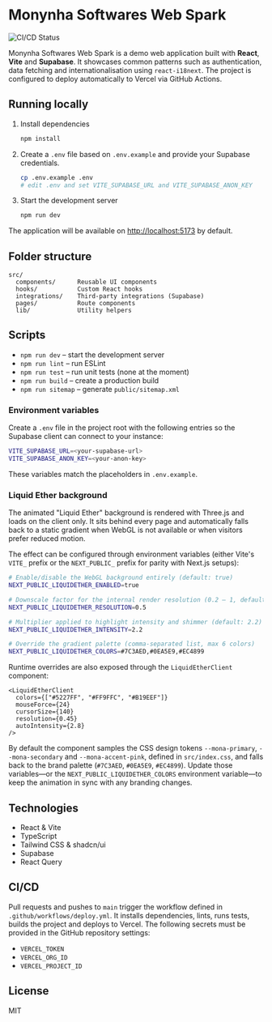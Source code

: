 # Monynha Softwares Web Spark

![CI/CD Status](https://github.com/Monynha-Softwares/Monynha-com/actions/workflows/deploy.yml/badge.svg)

Monynha Softwares Web Spark is a demo web application built with **React**, **Vite** and **Supabase**. It showcases common patterns such as authentication, data fetching and internationalisation using `react-i18next`. The project is configured to deploy automatically to Vercel via GitHub Actions.

## Running locally

1. Install dependencies
   ```sh
   npm install
   ```
2. Create a `.env` file based on `.env.example` and provide your Supabase credentials.
   ```sh
   cp .env.example .env
   # edit .env and set VITE_SUPABASE_URL and VITE_SUPABASE_ANON_KEY
   ```
3. Start the development server
   ```sh
   npm run dev
   ```

The application will be available on [http://localhost:5173](http://localhost:5173) by default.

## Folder structure

```
src/
  components/      Reusable UI components
  hooks/           Custom React hooks
  integrations/    Third‑party integrations (Supabase)
  pages/           Route components
  lib/             Utility helpers
```

## Scripts

- `npm run dev` – start the development server
- `npm run lint` – run ESLint
- `npm run test` – run unit tests (none at the moment)
- `npm run build` – create a production build
- `npm run sitemap` – generate `public/sitemap.xml`

### Environment variables

Create a `.env` file in the project root with the following entries so the
Supabase client can connect to your instance:

```bash
VITE_SUPABASE_URL=<your-supabase-url>
VITE_SUPABASE_ANON_KEY=<your-anon-key>
```

These variables match the placeholders in `.env.example`.

### Liquid Ether background

The animated "Liquid Ether" background is rendered with Three.js and loads on
the client only. It sits behind every page and automatically falls back to a
static gradient when WebGL is not available or when visitors prefer reduced
motion.

The effect can be configured through environment variables (either Vite's
`VITE_` prefix or the `NEXT_PUBLIC_` prefix for parity with Next.js setups):

```bash
# Enable/disable the WebGL background entirely (default: true)
NEXT_PUBLIC_LIQUIDETHER_ENABLED=true

# Downscale factor for the internal render resolution (0.2 – 1, default: 0.5)
NEXT_PUBLIC_LIQUIDETHER_RESOLUTION=0.5

# Multiplier applied to highlight intensity and shimmer (default: 2.2)
NEXT_PUBLIC_LIQUIDETHER_INTENSITY=2.2

# Override the gradient palette (comma-separated list, max 6 colors)
NEXT_PUBLIC_LIQUIDETHER_COLORS=#7C3AED,#0EA5E9,#EC4899
```

Runtime overrides are also exposed through the `LiquidEtherClient` component:

```tsx
<LiquidEtherClient
  colors={["#5227FF", "#FF9FFC", "#B19EEF"]}
  mouseForce={24}
  cursorSize={140}
  resolution={0.45}
  autoIntensity={2.8}
/>
```

By default the component samples the CSS design tokens
`--mona-primary`, `--mona-secondary` and `--mona-accent-pink`, defined in
`src/index.css`, and falls back to the brand palette
(`#7C3AED`, `#0EA5E9`, `#EC4899`). Update those variables—or the
`NEXT_PUBLIC_LIQUIDETHER_COLORS` environment variable—to keep the animation in
sync with any branding changes.

## Technologies

- React & Vite
- TypeScript
- Tailwind CSS & shadcn/ui
- Supabase
- React Query

## CI/CD

Pull requests and pushes to `main` trigger the workflow defined in `.github/workflows/deploy.yml`. It installs dependencies, lints, runs tests, builds the project and deploys to Vercel. The following secrets must be provided in the GitHub repository settings:

- `VERCEL_TOKEN`
- `VERCEL_ORG_ID`
- `VERCEL_PROJECT_ID`

## License

MIT
